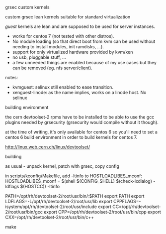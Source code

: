 grsec custom kernels

custom grsec lean kernels suitable for standard virtualization 

*guest* kernels are lean and are supposed to be used for server instances.
- works for centos 7 (not tested with other distros).
- No module loading (so that direct boot from kvm can be used without needing to install modules, init ramdisks, ...).
- support for only virtualized hardware provided by kvm/xen
- no usb, pluggable stuff, ...
- a few unneeded things are enabled because of my use cases but they can be removed (eg. nfs server/client).

notes:
- kvmguest: selinux still enabled to ease transition.
- xenguest-linode: as the name implies, works on a linode host. No selinux


building environment

the cern devtoolset-2 rpms have to be installed to be able to use the gcc plugins needed by grsecurity (grsecurity would compile without it though).

at the time of writing, it's only available for centos 6 so you'll need to set a centos 6 build environment in order to build kernels for centos 7.

http://linux.web.cern.ch/linux/devtoolset/


building

as usual - unpack kernel, patch with grsec, copy config

in scripts/kconfig/Makefile, add -ltinfo to HOSTLOADLIBES_mconf:
HOSTLOADLIBES_mconf   = $(shell $(CONFIG_SHELL) $(check-lxdialog) -ldflags $(HOSTCC)) -ltinfo


PATH=/opt/rh/devtoolset-2/root/usr/bin/:$PATH
export PATH
export LDFLAGS=-L/opt/rh/devtoolset-2/root/usr/lib
export CPPFLAGS=-isystem/opt/rh/devtoolset-2/root/usr/include
export CC=/opt/rh/devtoolset-2/root/usr/bin/gcc
export CPP=/opt/rh/devtoolset-2/root/usr/bin/cpp
export CXX=/opt/rh/devtoolset-2/root/usr/bin/c++

make

